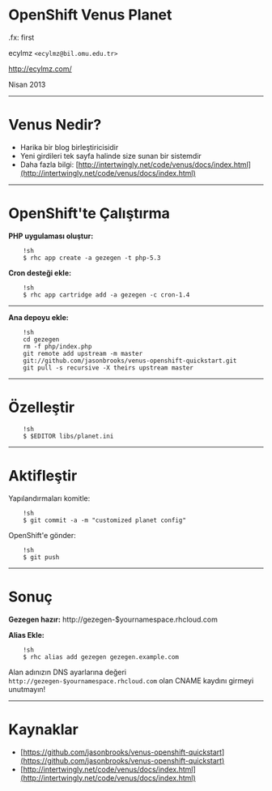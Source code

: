 #   OpenShift Venus Planet

.fx: first

ecylmz `<ecylmz@bil.omu.edu.tr>`

http://ecylmz.com/

Nisan 2013

---

#   Venus Nedir?

- Harika bir blog birleştiricisidir
- Yeni girdileri tek sayfa halinde size sunan bir sistemdir
- Daha fazla bilgi: [http://intertwingly.net/code/venus/docs/index.html](http://intertwingly.net/code/venus/docs/index.html)

---

#   OpenShift'te Çalıştırma

**PHP uygulaması oluştur:**

        !sh
        $ rhc app create -a gezegen -t php-5.3

**Cron desteği ekle:**

        !sh
        $ rhc app cartridge add -a gezegen -c cron-1.4

---

**Ana depoyu ekle:**

        !sh
        cd gezegen
        rm -f php/index.php
        git remote add upstream -m master
        git://github.com/jasonbrooks/venus-openshift-quickstart.git
        git pull -s recursive -X theirs upstream master

---

#   Özelleştir

        !sh
        $ $EDITOR libs/planet.ini

---

#   Aktifleştir

Yapılandırmaları komitle:

        !sh
        $ git commit -a -m "customized planet config"

OpenShift'e gönder:

        !sh
        $ git push

---

#   Sonuç

**Gezegen hazır:** http://gezegen-$yournamespace.rhcloud.com

**Alias Ekle:**

        !sh
        $ rhc alias add gezegen gezegen.example.com

Alan adınızın DNS ayarlarına değeri `http://gezegen-$yournamespace.rhcloud.com`
  olan CNAME kaydını girmeyi unutmayın!

---

#   Kaynaklar

-   [https://github.com/jasonbrooks/venus-openshift-quickstart](https://github.com/jasonbrooks/venus-openshift-quickstart)
-   [http://intertwingly.net/code/venus/docs/index.html](http://intertwingly.net/code/venus/docs/index.html)


